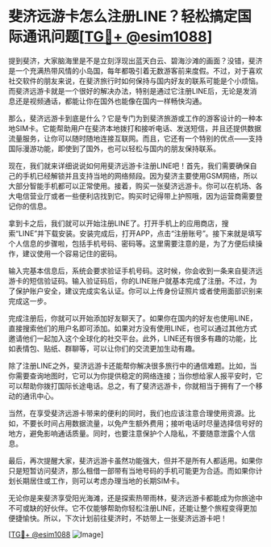 # 斐济远游卡怎么注册LINE？轻松搞定国际通讯问题[[TG💪+ @esim1088](https://t.me/s/esim1088)]

提到斐济，大家脑海里是不是立刻浮现出蓝天白云、碧海沙滩的画面？没错，斐济是一个充满热带风情的小岛国，每年都吸引着无数游客前来度假。不过，对于喜欢社交软件的朋友来说，在斐济旅行时如何保持与国内好友的联系可能是个小烦恼。而斐济远游卡就是一个很好的解决办法，特别是通过它注册LINE后，无论是发消息还是视频通话，都能让你在国外也能像在国内一样畅快沟通。

那么，斐济远游卡到底是什么？它是专门为到斐济旅游或工作的游客设计的一种本地SIM卡。它能帮助用户在斐济本地拨打和接听电话、发送短信，并且还提供数据流量服务，让你可以随时随地连接互联网。而且，它还有一个特别的优点——支持国际漫游功能，即使到了国外，也可以轻松与国内的朋友保持联系。

现在，我们就来详细说说如何用斐济远游卡注册LINE吧！首先，我们需要确保自己的手机已经解锁并且支持当地的网络频段。因为斐济主要使用GSM网络，所以大部分智能手机都可以正常使用。接着，购买一张斐济远游卡。你可以在机场、各大电信营业厅或者一些便利店找到它。购买时记得带上护照哦，因为运营商需要登记你的信息。

拿到卡之后，我们就可以开始注册LINE了。打开手机上的应用商店，搜索“LINE”并下载安装。安装完成后，打开APP，点击“注册账号”。接下来就是填写个人信息的步骤啦，包括手机号码、密码等。这里需要注意的是，为了方便后续操作，建议使用一个容易记住的密码。

输入完基本信息后，系统会要求验证手机号码。这时候，你会收到一条来自斐济远游卡的短信验证码。输入验证码后，你的LINE账户就基本完成了注册。不过，为了保护账户安全，建议完成实名认证。你可以上传身份证照片或者使用面部识别来完成这一步。

完成注册后，你就可以开始添加好友聊天了。如果你在国内的好友也使用LINE，直接搜索他们的用户名即可添加。如果对方没有使用LINE，也可以通过其他方式邀请他们一起加入这个全球化的社交平台。此外，LINE还有很多有趣的功能，比如表情包、贴纸、群聊等，可以让你们的交流更加生动有趣。

除了注册LINE之外，斐济远游卡还能帮你解决很多旅行中的通信难题。比如，当你需要查询地图时，它可以为你提供稳定的网络连接；当你想给家人报平安时，它可以帮助你拨打国际长途电话。总之，有了斐济远游卡，你就相当于拥有了一个移动的通讯中心。

当然，在享受斐济远游卡带来的便利的同时，我们也应该注意合理使用资源。比如，不要长时间占用数据流量，以免产生额外费用；接听电话时尽量选择信号好的地方，避免影响通话质量。同时，也要注意保护个人隐私，不要随意泄露个人信息。

最后，再次提醒大家，斐济远游卡虽然功能强大，但并不是所有人都适用。如果你只是短暂访问斐济，那么租借一部带有当地号码的手机可能更为合适。而如果你计划长期居住或工作，则可以考虑办理当地的长期SIM卡。

无论你是来斐济享受阳光海滩，还是探索热带雨林，斐济远游卡都能成为你旅途中不可或缺的好伙伴。它不仅能够帮助你轻松注册LINE，还能让整个旅程变得更加便捷愉快。所以，下次计划前往斐济时，不妨带上一张斐济远游卡吧！

[[TG💪+ @esim1088](https://t.me/s/esim1088) ![Image](https://i.postimg.cc/4NQfJmqS/Snipaste-2025-05-13-00-14-12.png)]